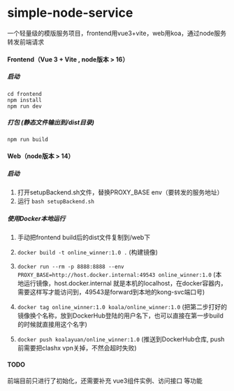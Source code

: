 # simple-node-service
一个轻量级的模版服务项目，frontend用vue3+vite，web用koa，通过node服务转发前端请求



#### Frontend（Vue 3 + Vite , node版本 > 16）

##### 启动

```
cd frontend
npm install
npm run dev
```



##### 打包 (静态文件输出到/dist目录)
```
npm run build
```




#### Web（node版本 > 14）

##### 启动

1. 打开setupBackend.sh文件，替换PROXY_BASE env（要转发的服务地址）
2. 运行 ``bash setupBackend.sh``



##### 使用Docker本地运行
1. 手动把frontend build后的dist文件复制到/web下
2. ``docker build -t online_winner:1.0 .`` (构建镜像)
3. ``docker run --rm -p 8888:8888 --env PROXY_BASE=http://host.docker.internal:49543 online_winner:1.0`` (本地运行镜像，host.docker.internal 就是本机的localhost，在docker容器内，需要这样写才能访问到，49543是forward到本地的kong-svc端口号)

4. ``docker tag online_winner:1.0 koala/online_winner:1.0`` (把第二步打好的镜像换个名称，放到DockerHub登陆的用户名下，也可以直接在第一步build的时候就直接用这个名字)
5. ``docker push koalayuan/online_winner:1.0`` (推送到DockerHub仓库, push前需要把clashx vpn关掉，不然会超时失败)



#### TODO
前端目前只进行了初始化，还需要补充 vue3组件实例、访问接口 等功能

